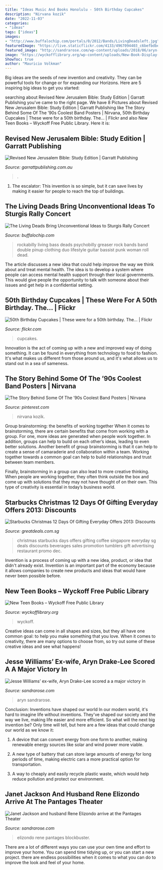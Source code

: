 ```yaml
---
title: "Ideas Music And Books Honolulu - 50th Birthday Cupcakes"
description: "Nirvana kozik"
date: "2022-11-03"
categories:
- "ideas"
tags: ["ideas"]
images:
- "http://www.buffalochip.com/portals/0/2012/Bands/LivingDeadsleft.jpg"
featuredImage: "https://live.staticflickr.com/4133/4967094403_c6befbdbe6_b.jpg"
featured_image: "http://sandrarose.com/wp-content/uploads/2018/06/aryn-drake-lee-in-la-768x1152.jpg"
image: "https://wyckofflibrary.org/wp-content/uploads/New-Book-Display-768x1024.png"
ShowToc: true
author: "Mauricio Volkman"
---
```



Big ideas are the seeds of new invention and creativity. They can be powerful tools for change or for expanding our Horizons. Here are 5 inspiring big ideas to get you started: 

	

		
searching about Revised New Jerusalem Bible: Study Edition | Garratt Publishing you've came to the right page. We have 8 Pictures about Revised New Jerusalem Bible: Study Edition | Garratt Publishing like The Story Behind Some Of The ’90s Coolest Band Posters | Nirvana, 50th Birthday Cupcakes | These were for a 50th birthday. The… | Flickr and also New Teen Books – Wyckoff Free Public Library. Here it is:
		
    
## Revised New Jerusalem Bible: Study Edition | Garratt Publishing

<img loading=lazy src="http://garrattpublishing.com.au/uploaded/thumbnails/db_file_img_10158_480xauto.jpg" onerror="this.onerror=null;this.src='https://tse4.mm.bing.net/th?id=OIP.SiLs0k7IZFuxkb8sB67u9gHaKr&amp;pid=15.1';" alt="Revised New Jerusalem Bible: Study Edition | Garratt Publishing">

_Source: garrattpublishing.com.au_

>. 

	

1. The escalator: This invention is so simple, but it can save lives by making it easier for people to reach the top of buildings.

    
## The Living Deads Bring Unconventional Ideas To Sturgis Rally Concert

<img loading=lazy src="http://www.buffalochip.com/portals/0/2012/Bands/LivingDeadsleft.jpg" onerror="this.onerror=null;this.src='https://tse3.mm.bing.net/th?id=OIP.ecGDWdqpK2Wbw7R05M8J7AHaL2&amp;pid=15.1';" alt="The Living Deads Bring Unconventional Ideas to Sturgis Rally Concert">

_Source: buffalochip.com_

>rockabilly living bass deads psychobilly greaser rock bands band double pinup clothing duo lifestyle guitar bassist punk woman roll dead. 

	

The article discusses a new idea that could help improve the way we think about and treat mental health. The idea is to develop a system where people can access mental health support through their local governments. This would give people the opportunity to talk with someone about their issues and get help in a confidential setting.

    
## 50th Birthday Cupcakes | These Were For A 50th Birthday. The… | Flickr

<img loading=lazy src="https://live.staticflickr.com/4133/4967094403_c6befbdbe6_b.jpg" onerror="this.onerror=null;this.src='https://tse4.mm.bing.net/th?id=OIP.dNYL4PQ9GClXijMCNzI8VwHaJ4&amp;pid=15.1';" alt="50th Birthday Cupcakes | These were for a 50th birthday. The… | Flickr">

_Source: flickr.com_

>cupcakes. 

	

Innovation is the act of coming up with a new and improved way of doing something. It can be found in everything from technology to food to fashion. It's what makes us different from those around us, and it's what allows us to stand out in a sea of sameness.

    
## The Story Behind Some Of The ’90s Coolest Band Posters | Nirvana

<img loading=lazy src="https://i.pinimg.com/736x/a5/49/f3/a549f330aeff0dae128e158d78c59149--band-posters-music-posters.jpg" onerror="this.onerror=null;this.src='https://tse2.mm.bing.net/th?id=OIP.ttvIGTxqfhtvEy5ijWIWdwHaK5&amp;pid=15.1';" alt="The Story Behind Some Of The ’90s Coolest Band Posters | Nirvana">

_Source: pinterest.com_

>nirvana kozik. 

	

Group brainstorming: the benefits of working together
When it comes to brainstorming, there are certain benefits that come from working with a group. For one, more ideas are generated when people work together. In addition, groups can help to build on each other’s ideas, leading to even better solutions.
Another benefit of group brainstorming is that it can help to create a sense of camaraderie and collaboration within a team. Working together towards a common goal can help to build relationships and trust between team members.

Finally, brainstorming in a group can also lead to more creative thinking. When people are working together, they often think outside the box and come up with solutions that they may not have thought of on their own. This type of creativity is essential in today’s business world.

    
## Starbucks Christmas 12 Days Of Gifting Everyday Offers 2013: Discounts

<img loading=lazy src="http://cdn.greatdeals.com.sg/wp-content/uploads/2013/11/10074349/starbucks-christmas-everyday-offers-2013.jpg" onerror="this.onerror=null;this.src='https://tse2.mm.bing.net/th?id=OIP.jVD-jmoUV_sBHKkL8exD2QHaKe&amp;pid=15.1';" alt="Starbucks Christmas 12 Days Of Gifting Everyday Offers 2013: Discounts">

_Source: greatdeals.com.sg_

>christmas starbucks days offers gifting coffee singapore everyday sg deals discounts beverages sales promotion tumblers gift advertising restaurant promo dec. 

	

Invention is a process of coming up with a new idea, product, or idea that didn't already exist. Invention is an important part of the economy because it allows companies to create new products and ideas that would have never been possible before.

    
## New Teen Books – Wyckoff Free Public Library

<img loading=lazy src="https://wyckofflibrary.org/wp-content/uploads/New-Book-Display-768x1024.png" onerror="this.onerror=null;this.src='https://tse4.mm.bing.net/th?id=OIP.d9hAXuX_p7zYCR8Uw36_UwHaJ4&amp;pid=15.1';" alt="New Teen Books – Wyckoff Free Public Library">

_Source: wyckofflibrary.org_

>wyckoff. 

	

Creative ideas can come in all shapes and sizes, but they all have one common goal: to help you make something that you love. When it comes to creativity, there are many options to choose from, so try out some of these creative ideas and see what happens!

    
## Jesse Williams’ Ex-wife, Aryn Drake-Lee Scored A A Major Victory In

<img loading=lazy src="http://sandrarose.com/wp-content/uploads/2018/06/aryn-drake-lee-in-la-768x1152.jpg" onerror="this.onerror=null;this.src='https://tse4.mm.bing.net/th?id=OIP.WRkvAYjEesvTPS8XKw6-QgHaLH&amp;pid=15.1';" alt="Jesse Williams’ ex-wife, Aryn Drake-Lee scored a a major victory in">

_Source: sandrarose.com_

>aryn sandrarose. 

	

Conclusion: Inventions have shaped our world
In our modern world, it's hard to imagine life without inventions. They've shaped our society and the way we live, making life easier and more efficient.
So what will the next big invention be? Only time will tell, but here are a few ideas that could change our world as we know it:

1. A device that can convert energy from one form to another, making renewable energy sources like solar and wind power more viable.

2. A new type of battery that can store large amounts of energy for long periods of time, making electric cars a more practical option for transportation.

3. A way to cheaply and easily recycle plastic waste, which would help reduce pollution and protect our environment.

    
## Janet Jackson And Husband Rene Elizondo Arrive At The Pantages Theater

<img loading=lazy src="https://sandrarose.com/wp-content/uploads/2021/04/Janet-Jackson-and-boyfriend-Rene-Elizondo-GettyImages-529442574.jpg" onerror="this.onerror=null;this.src='https://tse1.mm.bing.net/th?id=OIP.RJ85AZtJYBZ_eltOxswdrQHaLl&amp;pid=15.1';" alt="Janet Jackson and husband Rene Elizondo arrive at the Pantages Theater">

_Source: sandrarose.com_

>elizondo rene pantages blockbuster. 

	

There are a lot of different ways you can use your own time and effort to improve your home. You can spend time tidying up, or you can start a new project. there are endless possibilities when it comes to what you can do to improve the look and feel of your home.

